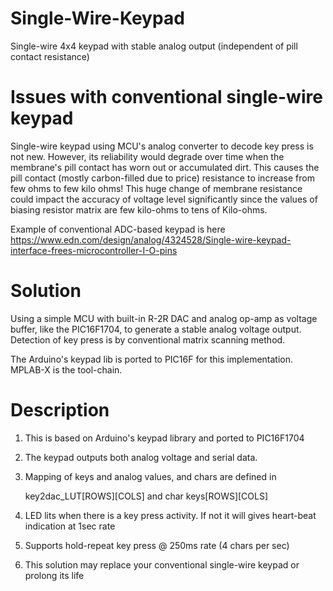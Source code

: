 # Single-Wire-Keypad
Single-wire 4x4 keypad with stable analog output (independent of pill contact resistance)

# Issues with conventional single-wire keypad
Single-wire keypad using MCU's analog converter to decode key press is not new. However, its reliability would degrade over time when the  membrane's pill contact has worn out or accumulated dirt. This causes the pill contact (mostly carbon-filled due to price) resistance to increase from few ohms to few kilo ohms! This huge change of membrane resistance could impact the accuracy of voltage level significantly since the values of biasing resistor matrix are few kilo-ohms to tens of Kilo-ohms.

Example of conventional ADC-based keypad is here
https://www.edn.com/design/analog/4324528/Single-wire-keypad-interface-frees-microcontroller-I-O-pins

# Solution
Using a simple MCU with built-in R-2R DAC and analog op-amp as voltage buffer, like the PIC16F1704, to generate a stable analog voltage output. Detection of key press is by conventional matrix scanning method. 

The Arduino's keypad lib is ported to PIC16F for this implementation. MPLAB-X is the tool-chain.

# Description
1. This is based on Arduino's keypad library and ported to PIC16F1704
2. The keypad outputs both analog voltage and serial data.
3. Mapping of keys and analog values, and chars are defined in 
   
   key2dac_LUT[ROWS][COLS] and char keys[ROWS][COLS]
  
4. LED lits when there is a key press activity. If not it will gives heart-beat indication at 1sec rate
5. Supports hold-repeat key press @ 250ms rate (4 chars per sec)
6. This solution may replace your conventional single-wire keypad or prolong its life 
